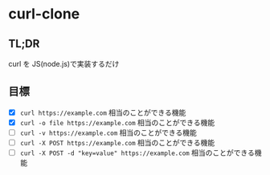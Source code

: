 # curl-clone

## TL;DR

curl を JS(node.js)で実装するだけ

## 目標

- [x] `curl https://example.com` 相当のことができる機能
- [x] `curl -o file https://example.com` 相当のことができる機能
- [ ] `curl -v https://example.com` 相当のことができる機能
- [ ] `curl -X POST https://example.com` 相当のことができる機能
- [ ] `curl -X POST -d "key=value" https://example.com` 相当のことができる機能
